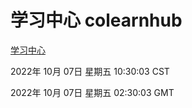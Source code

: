 # 学习中心 colearnhub
[学习中心](http://27.19.33.125:56308/colearnhub/)

2022年 10月 07日 星期五 10:30:03 CST

2022年 10月 07日 星期五 02:30:03 GMT
